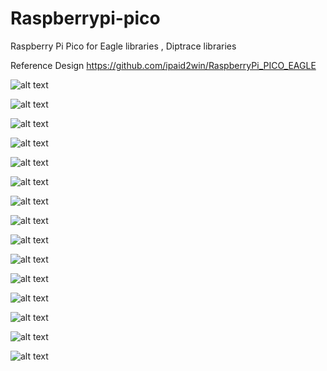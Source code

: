 # Raspberrypi-pico
Raspberry Pi Pico for Eagle libraries , Diptrace libraries

Reference Design https://github.com/ipaid2win/RaspberryPi_PICO_EAGLE

![alt text](https://github.com/AmornthepYk/RaspberryPiPico/blob/main/Picture/PICO_EX.png)

![alt text](https://github.com/AmornthepYk/RaspberryPiPico/blob/main/Picture/PICO_EX_DEBUG.png)

![alt text](https://github.com/AmornthepYk/RaspberryPiPico/blob/main/Picture/PICO_EX_DEBUG_HOLES.png)

![alt text](https://github.com/AmornthepYk/RaspberryPiPico/blob/main/Picture/PICO_EX_HOLES_DEBUG.png)

![alt text](https://github.com/AmornthepYk/RaspberryPiPico/blob/main/Picture/PICO_OBROUND_DEBUG.png)

![alt text](https://github.com/AmornthepYk/RaspberryPiPico/blob/main/Picture/PICO_OBROUND_TH.png)

![alt text](https://github.com/AmornthepYk/RaspberryPiPico/blob/main/Picture/PICO_OBROUND_TH_HOLES.png)

![alt text](https://github.com/AmornthepYk/RaspberryPiPico/blob/main/Picture/PICO_OBROUND_TH_HOLES_DEBUG.png)

![alt text](https://github.com/AmornthepYk/RaspberryPiPico/blob/main/Picture/PICO_SMD_DEBUG.png)

![alt text](https://github.com/AmornthepYk/RaspberryPiPico/blob/main/Picture/PICO_SMD_DEBUG_HOLES.png)

![alt text](https://github.com/AmornthepYk/RaspberryPiPico/blob/main/Picture/PICO_SMD_NO_DEBUG.png)

![alt text](https://github.com/AmornthepYk/RaspberryPiPico/blob/main/Picture/PICO_TH.png)

![alt text](https://github.com/AmornthepYk/RaspberryPiPico/blob/main/Picture/PICO_TH_DEBUG.png)

![alt text](https://github.com/AmornthepYk/RaspberryPiPico/blob/main/Picture/PICO_TH_HOLES.png)

![alt text](https://github.com/AmornthepYk/RaspberryPiPico/blob/main/Picture/PICO_TH_HOLES_DEBUG.png)

